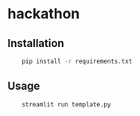 # hackathon

## Installation

```bash
    pip install -r requirements.txt
```

## Usage

```bash
    streamlit run template.py
```